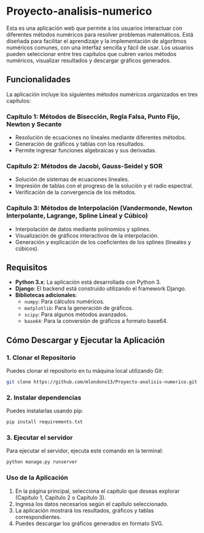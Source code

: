 # Proyecto-analisis-numerico

Esta es una aplicación web que permite a los usuarios interactuar con diferentes métodos numéricos para resolver problemas matemáticos. Está diseñada para facilitar el aprendizaje y la implementación de algoritmos numéricos comunes, con una interfaz sencilla y fácil de usar. Los usuarios pueden seleccionar entre tres capítulos que cubren varios métodos numéricos, visualizar resultados y descargar gráficos generados.

## Funcionalidades

La aplicación incluye los siguientes métodos numéricos organizados en tres capítulos:

### Capítulo 1: Métodos de Bisección, Regla Falsa, Punto Fijo, Newton y Secante
- Resolución de ecuaciones no lineales mediante diferentes métodos.
- Generación de gráficos y tablas con los resultados.
- Permite ingresar funciones algebraicas y sus derivadas.

### Capítulo 2: Métodos de Jacobi, Gauss-Seidel y SOR
- Solución de sistemas de ecuaciones lineales.
- Impresión de tablas con el progreso de la solución y el radio espectral.
- Verificación de la convergencia de los métodos.

### Capítulo 3: Métodos de Interpolación (Vandermonde, Newton Interpolante, Lagrange, Spline Lineal y Cúbico)
- Interpolación de datos mediante polinomios y splines.
- Visualización de gráficos interactivos de la interpolación.
- Generación y explicación de los coeficientes de los splines (lineales y cúbicos).

## Requisitos

- **Python 3.x**: La aplicación está desarrollada con Python 3.
- **Django**: El backend está construido utilizando el framework Django.
- **Bibliotecas adicionales**:
    - `numpy`: Para cálculos numéricos.
    - `matplotlib`: Para la generación de gráficos.
    - `scipy`: Para algunos métodos avanzados.
    - `base64`: Para la conversión de gráficos a formato base64.

## Cómo Descargar y Ejecutar la Aplicación

### 1. Clonar el Repositorio

Puedes clonar el repositorio en tu máquina local utilizando Git:

```bash
git clone https://github.com/mlondono13/Proyecto-analisis-numerico.git
```

### 2. Instalar dependencias

Puedes instalarlas usando pip:

```bash
pip install requirements.txt
```

### 3. Ejecutar el servidor

Para ejecutar el servidor, ejecuta este comando en la terminal:

```bash
python manage.py runserver
```

### Uso de la Aplicación
1. En la página principal, selecciona el capítulo que deseas explorar (Capítulo 1, Capítulo 2 o Capítulo 3).
2. Ingresa los datos necesarios según el capítulo seleccionado.
3. La aplicación mostrará los resultados, gráficos y tablas correspondientes.
4. Puedes descargar los gráficos generados en formato SVG.
